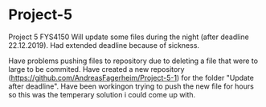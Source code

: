 # Project-5
Project 5 FYS4150
Will update some files during the night (after deadline 22.12.2019). Had extended deadline because of sickness.

Have problems pushing files to repository due to deleting a file that were to large to be commited. Have created a new repository (https://github.com/AndreasFagerheim/Project-5-1) for the folder "Update after deadline". Have been workingon trying to push the new file for hours so this was the temperary solution i could come up with.
